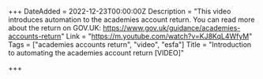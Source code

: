 +++
DateAdded = 2022-12-23T00:00:00Z
Description = "This video introduces automation to the academies account return.  You can read more about the return on GOV.UK: https://www.gov.uk/guidance/academies-accounts-return"
Link = "https://m.youtube.com/watch?v=KJ8KqL4WfyM"
Tags = ["academies accounts return", "video", "esfa"]
Title = "Introduction to automating the academies account return [VIDEO]"

+++

